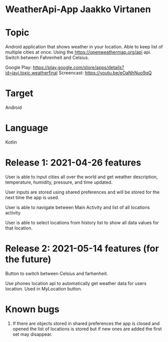 # WeatherApi-App    Jaakko Virtanen

# Topic
Android application that shows weather in your location. Able to keep list of multiple cities at once. Using the https://openweathermap.org/api api. Switch between Fahrenheit and Celsius. 

Google Play: https://play.google.com/store/apps/details?id=javi.toxic.weatherfinal
Screencast: https://youtu.be/eOaNhNuo9qQ

# Target
Android

# Language
Kotlin

# Release 1: 2021-04-26 features
User is able to input cities all over the world and get weather description, temperature, humidity, pressure, and time updated.

User inputs are stored using shared preferences and will be stored for the next time the app is used. 

User is able to navigate between Main Activity and list of all locations activity

User is able to select locations from history list to show all data values for that location.

# Release 2: 2021-05-14 features (for the future)
Button to switch between Celsius and farhenheit.

Use phones location api to automatically get weather data for users location. Used in MyLocation button.


# Known bugs
1. If there are objects stored in shared preferences the app is closed and opened the list of locations is stored but if new ones are added the first set may disappear.
